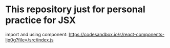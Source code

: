 # This repository just for personal practice for JSX


import and using component: https://codesandbox.io/s/react-components-ljp0g?file=/src/index.js
